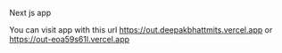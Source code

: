 <!-- @format -->

Next js app

You can visit app with this url https://out.deepakbhattmits.vercel.app
or https://out-eoa59s61l.vercel.app
